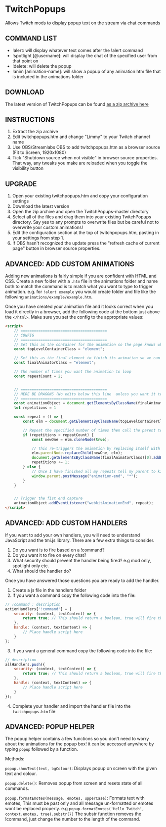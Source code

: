 # TwitchPopups

Allows Twitch mods to display popup text on the stream via chat commands

## COMMAND LIST

- !alert: will display whatever text comes after the !alert command
- !spotlight [@username]: will display the chat of the specified user from that point on
- !delete: will delete the popup
- !anim [animation-name]: will show a popup of any animation htm file that is included in the animations folder

## DOWNLOAD

The latest version of TwitchPopups can be found [as a zip archive here](https://github.com/DaftLimmy/TwitchPopups/archive/master.zip)

## INSTRUCTIONS

1. Extract the zip archive
2. Edit twitchpopups.htm and change "Limmy" to your Twitch channel name
3. Use OBS/Streamlabs OBS to add twitchpopups.htm as a browser source (Fit to Screen, 1920x1080)
4. Tick "Shutdown source when not visible" in browser source properties. That way, any tweaks you make are reloaded when you toggle the visibility button

## UPGRADE
1. Open your existing twitchpopups.htm and copy your configuration settings
2. Download the latest version
3. Open the zip archive and open the TwitchPopups-master directory
4. Select all of the files and drag them into your existing TwitchPopups directory. Say yes to any prompts to overwrite files but be careful not to overwrite your custom animations!
5. Edit the configuration section at the top of twitchpopups.htm, pasting in your settings from step 1.
6. If OBS hasn't recognized the update press the "refresh cache of current page" button in browser source properties.

## ADVANCED: ADD CUSTOM ANIMATIONS
Adding new animations is fairly simple if you are confident with HTML and CSS. Create a new folder with a `.htm` file in the animations folder and name both to match the command is to match what you want to type to trigger animation. e.g. for `!alert example` you would create folder and file like the following `animations/example/example.htm`.

Once you have created your animation file and it looks correct when you load it directly in a browser, add the following code at the bottom just above the `</html>`. Make sure you set the config to the appropriate values:

``` html
<script>
    // =======================================
    // CONFIG
    // =======================================
    // Set this as the container for the animation so the page knows what to re-add
    const topLevelContainerClass = "element";

    // Set this as the final element to finish its animation so we can capture when it ends
    const finalAnimatorClass = "element";

    // The number of times you want the animation to loop
    const repeatCount = 2;


    // =======================================
    // HERE BE DRAGONS (No edits below this line  unless you want it to break!)
    // =======================================
    const animationObject = document.getElementsByClassName(finalAnimatorClass)[0];
    let repetitions = 1

    const repeat = () => {
        const elm = document.getElementsByClassName(topLevelContainerClass)[0];

        // Repeat the specified number of times then call the parent to close me
        if (repetitions < repeatCount) {
            const newOne = elm.cloneNode(true);

            // This re-triggers the animation by replacing itself with its clone
            elm.parentNode.replaceChild(newOne, elm);
            document.getElementsByClassName(finalAnimatorClass)[0].addEventListener("webkitAnimationEnd", repeat);
            repetitions += 1;
        } else {
            // Once I have finished all my repeats tell my parent to kill me
            window.parent.postMessage("animation-end", "*");
        }
    }


    // Trigger the fist end capture
    animationObject.addEventListener("webkitAnimationEnd", repeat);
</script>
```


## ADVANCED: ADD CUSTOM HANDLERS
If you want to add your own handlers, you will need to understand JavaScript and the tmi.js library.
There are a few extra things to consider.
1. Do you want is to fire based on a !command?
2. Do you want it to fire on every chat?
3. What security should prevent the handler being fired? e.g mod only, spotlight only etc.
4. What should the handler do?

Once you have answered those questions you are ready to add the handler.

1. Create a js file in the handlers folder
2. If you want a command copy the following code into the file:
``` javascript
// !command : description
actionHandlers['!command'] = {
    security: (context, textContent) => {
        return true; // This should return a boolean, true will fire the handler
    },
    handle: (context, textContent) => {
        // Place handle script here
    }
};
```
3. If you want a general command copy the following code into the file:
``` javascript
// description
allHandlers.push({
    security: (context, textContent) => {
        return true; // This should return a boolean, true will fire the handler
    },
    handle: (context, textContent) => {
        // Place handle script here
    }
});
```
4. Complete your handler and import the handler file into the `twitchpopups.htm` file

## ADVANCED: POPUP HELPER
The popup helper contains a few functions so you don't need to worry about the animations for the popup box! it can be accessed anywhere by typing `popup` followed by a function.

Methods:

`popup.showText(text, bgColour)`: Displays popup on screen with the given text and colour.

`popup.delete()`: Removes popup from screen and resets state of all commands. 

`popup.formatEmotes(message, emotes, upperCase)`: Formats text with emotes, This must be past only and all message un-formatted or emotes wont be replaced properly. e.g `popup.formatEmotes('Hello Twitch', context.emotes, true).substr(7)` The substr function removes the !command, just change the number to the length of the command.
